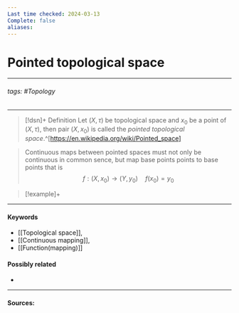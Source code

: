 ```yaml
---
Last time checked: 2024-03-13
Complete: false
aliases:
---
```

# Pointed topological space
***
###### tags: #Topology 
***
>[!dsn]+ Definition
>Let $(X,\tau)$ be topological space and $x_{0}$ be a point of $(X,\tau)$, then pair $(X,x_{0})$ is called the *pointed topological space*.^[https://en.wikipedia.org/wiki/Pointed_space]

>Continuous maps between pointed spaces must not only be continuous in common sence, but map base points points to base points that is
>$$f:(X,x_{0})\to(Y,y_{0})\quad f(x_{0})=y_{0}$$

>[!example]+ 
>
***
#### Keywords
- [[Topological space]],
- [[Continuous mapping]],
- [[Function(mapping)]]
#### Possibly related
- 
***
#### Sources: